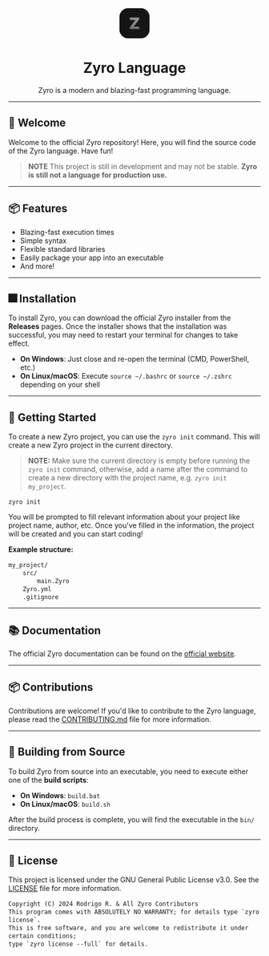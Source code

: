 <div align="center">
    <img src="assets/logo.png" height="60" width="60">
    <h1>Zyro Language</h1>
    Zyro is a modern and blazing-fast programming language.
</div>

---

## 👋 Welcome

Welcome to the official Zyro repository! Here, you will find the source code of the Zyro language. Have fun!

> **NOTE**
> This project is still in development and may not be stable.
> **Zyro is still not a language for production use.**

---

## 📦 Features

- Blazing-fast execution times
- Simple syntax
- Flexible standard libraries
- Easily package your app into an executable
- And more!

---

## 🎆 Installation

To install Zyro, you can download the official Zyro installer from the **Releases** pages.
Once the installer shows that the installation was successful, you may need to restart your terminal for changes to take effect.

- **On Windows**: Just close and re-open the terminal (CMD, PowerShell, etc.)
- **On Linux/macOS**: Execute `source ~/.bashrc` or `source ~/.zshrc` depending on your shell

---

## 🚀 Getting Started

To create a new Zyro project, you can use the `zyro init` command. This will create a new Zyro project in the current directory.

> **NOTE:** Make sure the current directory is empty before running the `zyro init` command, otherwise, add a name after the command to create a new directory with the project name, e.g. `zyro init my_project`.

```shell
zyro init
```

You will be prompted to fill relevant information about your project like project name, author, etc.
Once you've filled in the information, the project will be created and you can start coding!

**Example structure:**

```
my_project/
    src/
        main.Zyro
    Zyro.yml
    .gitignore
```

---

## 📚 Documentation

The official Zyro documentation can be found on the [official website](https://rodri-r-z.github.io/Zyro/docs).

---

## 📦 Contributions

Contributions are welcome! If you'd like to contribute to the Zyro language, please read the [CONTRIBUTING.md](CONTRIBUTING.md) file for more information.

---

## 🎲 Building from Source

To build Zyro from source into an executable, you need to execute either one of the **build scripts**:

- **On Windows**: `build.bat`
- **On Linux/macOS**: `build.sh`

After the build process is complete, you will find the executable in the `bin/` directory.

---

## 📝 License

This project is licensed under the GNU General Public License v3.0. See the [LICENSE](LICENSE) file for more information.

```
Copyright (C) 2024 Rodrigo R. & All Zyro Contributors
This program comes with ABSOLUTELY NO WARRANTY; for details type `zyro license`.
This is free software, and you are welcome to redistribute it under certain conditions;
type `zyro license --full` for details.
```